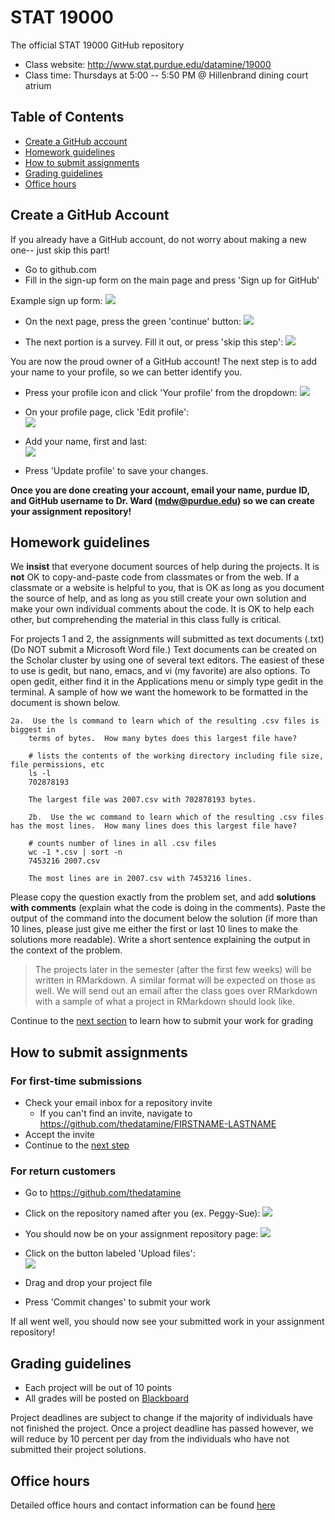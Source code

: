 # STAT 19000
The official STAT 19000 GitHub repository

- Class website: http://www.stat.purdue.edu/datamine/19000
- Class time: Thursdays at 5:00 -- 5:50 PM @ Hillenbrand dining court atrium

## Table of Contents

- [Create a GitHub account](#create-a-github-account)
- [Homework guidelines](#homework-guidelines)
- [How to submit assignments](#how-to-submit-assignments)
- [Grading guidelines](#grading-guidelines)
- [Office hours](#office-hours)

## Create a GitHub Account
If you already have a GitHub account, do not worry about making a new one-- just skip this part!

- Go to github.com
- Fill in the sign-up form on the main page and press 'Sign up for GitHub'

Example sign up form:
![](images/readme/signup_1.png)

- On the next page, press the green 'continue' button:
![](images/readme/signup_2.png)

- The next portion is a survey. Fill it out, or press 'skip this step':
![](images/readme/signup_3.png)


You are now the proud owner of a GitHub account! The next step is to add your name to your profile, so we can better identify you.

- Press your profile icon and click 'Your profile' from the dropdown:
![](images/readme/add_name_1.png)

- On your profile page, click 'Edit profile':  
![](images/readme/add_name_2.png)

- Add your name, first and last:  
![](images/readme/add_name_3.png)

- Press 'Update profile' to save your changes.

**Once you are done creating your account, email your name, purdue ID, and GitHub username to Dr. Ward (mdw@purdue.edu) so we can create your assignment repository!**


## Homework guidelines

We **insist** that everyone document sources of help during the projects. It is **not** OK to copy-and-paste code from classmates or from the web. If a classmate or a website is helpful to you, that is OK as long as you document the source of help, and as long as you still create your own solution and make your own individual comments about the code. It is OK to help each other, but comprehending the material in this class fully is critical.

For projects 1 and 2, the assignments will submitted as text documents (.txt) (Do NOT submit a Microsoft Word file.) Text documents can be created on the Scholar cluster by using one of several text editors. The easiest of these to use is gedit, but nano, emacs, and vi (my favorite) are also options. To open gedit, either find it in the Applications menu or simply type gedit in the terminal.
A sample of how we want the homework to be formatted in the document is shown below.
```
2a.  Use the ls command to learn which of the resulting .csv files is biggest in
	terms of bytes.  How many bytes does this largest file have?

	# lists the contents of the working directory including file size, file permissions, etc
	ls -l
	702878193

	The largest file was 2007.csv with 702878193 bytes.

	2b.  Use the wc command to learn which of the resulting .csv files has the most lines.  How many lines does this largest file have?

	# counts number of lines in all .csv files
	wc -1 *.csv | sort -n
	7453216 2007.csv

	The most lines are in 2007.csv with 7453216 lines.
```

Please copy the question exactly from the problem set, and add **solutions with comments** (explain what the code is doing in the comments). Paste the output of the command into the document below the solution (if more than 10 lines, please just give me either the first or last 10 lines to make the solutions more readable). Write a short sentence explaining the output in the context of the problem.

> The projects later in the semester (after the first few weeks) will be written in RMarkdown. A similar format will be expected on those as well. We will send out an email after the class goes over RMarkdown with a sample of what a project in RMarkdown should look like. 

Continue to the [next section](#how-to-submit-assignments) to learn how to submit your work for grading

## How to submit assignments

### For first-time submissions
- Check your email inbox for a repository invite
    - If you can't find an invite, navigate to https://github.com/thedatamine/FIRSTNAME-LASTNAME
- Accept the invite
- Continue to the [next step](#for-return-customers)

### For return customers
- Go to https://github.com/thedatamine
- Click on the repository named after you (ex. Peggy-Sue):
![](images/readme/submit_1.png)
- You should now be on your assignment repository page:
![](images/readme/submit_2.png)
- Click on the button labeled 'Upload files':  
![](images/readme/upload_button.png)

- Drag and drop your project file
- Press 'Commit changes' to submit your work

If all went well, you should now see your submitted work in your assignment repository!

## Grading guidelines

- Each project will be out of 10 points
- All grades will be posted on [Blackboard](https://mycourses.purdue.edu/)

Project deadlines are subject to change if the majority of individuals have not finished the project. Once a project deadline has passed however, we will reduce by 10 percent per day from the individuals who have not submitted their project solutions. 

## Office hours
Detailed office hours and contact information can be found [here](http://www.stat.purdue.edu/datamine/19000/)
